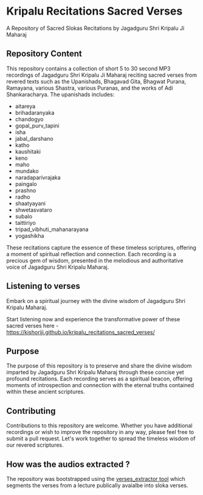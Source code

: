 # Kripalu Recitations Sacred Verses
A Repository of Sacred Slokas Recitations by Jagadguru Shri Kripalu Ji Maharaj

## Repository Content
This repository contains a collection of short 5 to 30 second MP3 recordings of Jagadguru Shri Kripalu Ji Maharaj reciting sacred verses from revered texts such as the Upanishads, Bhagavad Gita, Bhagwat Purana, Ramayana, various Shastra, various Puranas, and the works of Adi Shankaracharya. The upanishads includes: 
* aitareya
* brihadaranyaka
* chandogyo
* gopal_purv_tapini
* isha
* jabal_darshano
* katho
* kaushitaki
* keno
* maho
* mundako
* naradaparivrajaka
* paingalo
* prashno
* radho
* shaatyayani
* shwetasvataro
* subalo
* taittiriyo
* tripad_vibhuti_mahanarayana
* yogashikha

These recitations capture the essence of these timeless scriptures, offering a moment of spiritual reflection and connection. Each recording is a precious gem of wisdom, presented in the melodious and authoritative voice of Jagadguru Shri Kripalu Maharaj.

## Listening to verses
Embark on a spiritual journey with the divine wisdom of Jagadguru Shri Kripalu Maharaj. 

Start listening now and experience the transformative power of these sacred verses here - https://kishoriji.github.io/kripalu_recitations_sacred_verses/

## Purpose

The purpose of this repository is to preserve and share the divine wisdom imparted by Jagadguru Shri Kripalu Maharaj through these concise yet profound recitations. Each recording serves as a spiritual beacon, offering moments of introspection and connection with the eternal truths contained within these ancient scriptures.

## Contributing

Contributions to this repository are welcome. Whether you have additional recordings or wish to improve the repository in any way, please feel free to submit a pull request. Let's work together to spread the timeless wisdom of our revered scriptures.

## How was the audios extracted ?
The repository was bootstrapped using the [verses_extractor tool](https://github.com/kishoriji/verses_extractor) which segments the verses from a lecture publically avaialbe into sloka verses.
